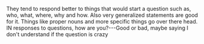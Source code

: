 They tend to respond better to things that would start a question such as, who, what, where, why and how. Also very generalized statements are good for it. Things like proper nouns and more specific things go over there head.
IN responses to questions, how are you?---Good or bad, maybe saying I don't understand if the question is crazy